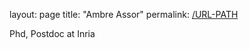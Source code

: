 layout: page
title: "Ambre Assor"
permalink: [/URL-PATH](https://ambreassor.github.io/)

Phd, Postdoc at Inria
